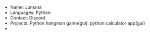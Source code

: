 - Name: Jumana
- Languages: Python
- Contact: Discord
- Projects: Python hangman game(gui), python calculator app(gui)
- 

<!---
whocares868/whocares868 is a ✨ special ✨ repository because its `README.md` (this file) appears on your GitHub profile.
You can click the Preview link to take a look at your changes.
--->
